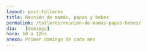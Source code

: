 ```yaml
---
layout: post-talleres
title: Reunión de mamás, papas y bebes
permalink: /talleres/reunion-de-mamas-papas-bebes/
dia:   [domingo]
hora: 10 a 12hs
anexo: Primer domingo de cada mes
---
```


